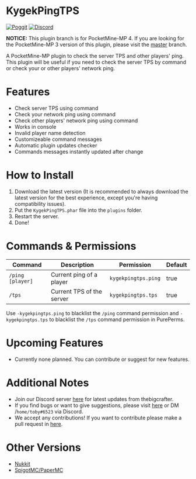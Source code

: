 # KygekPingTPS

[![Poggit](https://poggit.pmmp.io/shield.dl.total/KygekPingTPS)](https://poggit.pmmp.io/p/KygekPingTPS)
[![Discord](https://img.shields.io/discord/970294579372912700.svg?label=&logo=discord&logoColor=ffffff&color=7389D8&labelColor=6A7EC2)](https://discord.gg/cEXW8uK6QA)

**NOTICE:** This plugin branch is for PocketMine-MP 4. If you are looking for the PocketMine-MP 3 version of this plugin, please visit the [master](https://github.com/thebigcrafter/KygekPingTPS/tree/pm3) branch.

A PocketMine-MP plugin to check the server TPS and other players' ping. This plugin will be useful if you need to check the server TPS by command or check your or other players' network ping.

# Features

- Check server TPS using command
- Check your network ping using command
- Check other players' network ping using command
- Works in console
- Invalid player name detection
- Customizeable command messages
- Automatic plugin updates checker
- Commands messages instantly updated after change

# How to Install

1. Download the latest version (It is recommended to always download the latest version for the best experience, except you're having compatibility issues).
2. Put the `KygekPingTPS.phar` file into the `plugins` folder.
3. Restart the server.
4. Done!

# Commands & Permissions

| Command          | Description              | Permission           | Default |
| ---------------- | ------------------------- | ------------------- | ------- |
| `/ping [player]` | Current ping of a player  | `kygekpingtps.ping` | true    |
| `/tps`           | Current TPS of the server | `kygekpingtps.tps`  | true    |

Use `-kygekpingtps.ping` to blacklist the `/ping` command permission and `-kygekpingtps.tps` to blacklist the `/tps` command permission in PurePerms.

# Upcoming Features

- Currently none planned. You can contribute or suggest for new features.

# Additional Notes

- Join our Discord server <a href="https://discord.gg/cEXW8uK6QA">here</a> for latest updates from thebigcrafter.
- If you find bugs or want to give suggestions, please visit <a href="https://github.com/thebigcrafter/KygekPingTPS/issues">here</a> or DM /`home/toby#6523` via Discord.
- We accept any contributions! If you want to contribute please make a pull request in <a href="https://github.com/thebigcrafter/KygekPingTPS/pulls">here</a>.

# Other Versions

- [Nukkit](https://github.com/KygekTeam/KygekPingTPS-Nukkit)
- [SpigotMC/PaperMC](https://github.com/KygekTeam/KygekPingTPS-Spigot)
